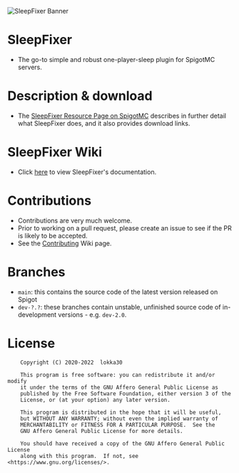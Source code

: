 ![SleepFixer Banner](https://i.ibb.co/kXZhgDk/Banner.png)

# SleepFixer

* The go-to simple and robust one-player-sleep plugin for SpigotMC servers.

# Description & download

* The [SleepFixer Resource Page on SpigotMC](https://www.spigotmc.org/resources/sleepfixer.76746/) describes in further
detail what SleepFixer does, and it also provides download links.

# SleepFixer Wiki

* Click [here](https://github.com/lokka30/SleepFixer/wiki) to view SleepFixer's documentation.

# Contributions

* Contributions are very much welcome.
* Prior to working on a pull request, please create an issue to see if the PR is likely to be accepted.
* See the [Contributing](https://github.com/lokka30/SleepFixer/wiki/Contributing) Wiki page.

# Branches

* `main`: this contains the source code of the latest version released on Spigot
* `dev-?.?`: these branches contain unstable, unfinished source code of in-development versions - e.g. `dev-2.0`.

# License

        Copyright (C) 2020-2022  lokka30

        This program is free software: you can redistribute it and/or modify
        it under the terms of the GNU Affero General Public License as
        published by the Free Software Foundation, either version 3 of the
        License, or (at your option) any later version.

        This program is distributed in the hope that it will be useful,
        but WITHOUT ANY WARRANTY; without even the implied warranty of
        MERCHANTABILITY or FITNESS FOR A PARTICULAR PURPOSE.  See the
        GNU Affero General Public License for more details.

        You should have received a copy of the GNU Affero General Public License
        along with this program.  If not, see <https://www.gnu.org/licenses/>.